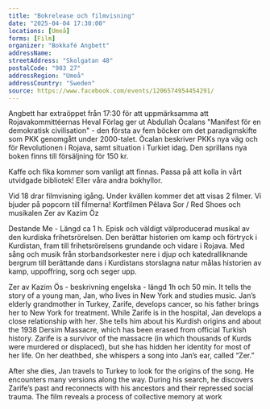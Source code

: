 ```yaml
---
title: "Bokrelease och filmvisning"
date: "2025-04-04 17:30:00"
locations: [Umeå]
forms: [Film]
organizer: "Bokkafé Angbett"
addressName: 
streetAddress: "Skolgatan 48"
postalCode: "903 27"
addressRegion: "Umeå"
addressCountry: "Sweden"
source: https://www.facebook.com/events/1206574954454291/
---
```

Angbett har extraöppet från 17:30 för att uppmärksamma att  Rojavakommittéernas Heval Förlag ger ut Abdullah Öcalans "Manifest för en demokratisk civilisation" - den första av fem böcker om det paradigmskifte som PKK genomgått under 2000-talet. Öcalan beskriver PKKs nya väg och för Revolutionen i Rojava, samt situation i Turkiet idag.
Den sprillans nya boken finns till försäljning för 150 kr.

Kaffe och fika kommer som vanligt att finnas. Passa på att kolla in vårt utvidgade bibliotek! Eller våra andra bokhyllor. 

Vid 18 drar filmvisning igång. Under kvällen kommer det att visas 2 filmer.  Vi bjuder på popcorn till filmerna!
Kortfilmen Pêlava Sor / Red Shoes och musikalen Zer av Kazim Öz

Destande Me - Längd ca 1 h.
Episk och väldigt välproducerad musikal av den kurdiska frihetsrörelsen. Den berättar historien om kamp och förtryck i Kurdistan, fram till frihetsrörelsens grundande och vidare i Rojava. Med sång och musik från storbandsorkester nere i djup och katedralliknande bergrum till berättande dans i Kurdistans storslagna natur målas historien av kamp, uppoffring, sorg och seger upp. 

Zer av Kazim Ös - beskrivning engelska - längd 1h och 50 min.
It  tells the story of a young man, Jan, who lives in New York and studies music. Jan’s elderly grandmother in Turkey, Zarife, develops cancer, so his father brings her to New York for treatment. While Zarife is in the hospital, Jan develops a close relationship with her. She tells him about his Kurdish origins and  about the 1938 Dersim Massacre, which has been erased from official Turkish history.  Zarife is a survivor of the massacre (in which thousands of Kurds were murdered or displaced), but she has hidden her identity for most of her life. On her deathbed, she whispers a song into Jan’s ear, called “Zer.”

After she dies, Jan travels to Turkey to look for the origins of the song. He  encounters many versions along the way.  During his search, he discovers Zarife’s past and reconnects with his ancestors and their repressed social trauma. The film reveals a process of collective memory at work
